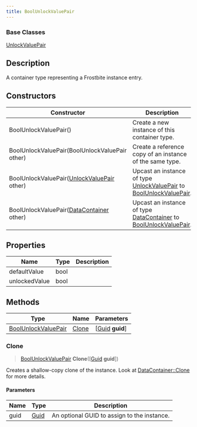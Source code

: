 ```yaml
---
title: BoolUnlockValuePair
---
```

### Base Classes

[UnlockValuePair](/vext/ref/fb/unlockvaluepair/)

## Description

A container type representing a Frostbite instance entry.

## Constructors

| Constructor                                                                    | Description                                                                                                                   |
| ------------------------------------------------------------------------------ | ----------------------------------------------------------------------------------------------------------------------------- |
| BoolUnlockValuePair()                                                          | Create a new instance of this container type.                                                                                 |
| BoolUnlockValuePair(BoolUnlockValuePair other)                                 | Create a reference copy of an instance of the same type.                                                                      |
| BoolUnlockValuePair([UnlockValuePair](/vext/ref/fb/unlockvaluepair/) other)                  | Upcast an instance of type [UnlockValuePair](/vext/ref/fb/unlockvaluepair/) to [BoolUnlockValuePair](/vext/ref/fb/boolunlockvaluepair/).                  |
| BoolUnlockValuePair([DataContainer](/vext/ref/shared/class/datacontainer) other) | Upcast an instance of type [DataContainer](/vext/ref/shared/class/datacontainer) to [BoolUnlockValuePair](/vext/ref/fb/boolunlockvaluepair/). |

## Properties

| Name          | Type | Description |
| ------------- | ---- | ----------- |
| defaultValue  | bool |             |
| unlockedValue | bool |             |

## Methods

| Type                                       | Name            | Parameters                                     |
| ------------------------------------------ | --------------- | ---------------------------------------------- |
| [BoolUnlockValuePair](/vext/ref/fb/boolunlockvaluepair/) | [Clone](#clone) | \[[Guid](/vext/ref/shared/class/guid) **guid**\] |

### Clone

> [BoolUnlockValuePair](/vext/ref/fb/boolunlockvaluepair/) **Clone**(\[[Guid](/vext/ref/shared/class/guid) **guid**\])

Creates a shallow-copy clone of the instance. Look at [DataContainer::Clone](/vext/ref/shared/class/datacontainer#clone) for more details.

#### Parameters

| Name | Type         | Description                                 |
| ---- | ------------ | ------------------------------------------- |
| guid | [Guid](/vext/ref/shared/class/guid/) | An optional GUID to assign to the instance. |

